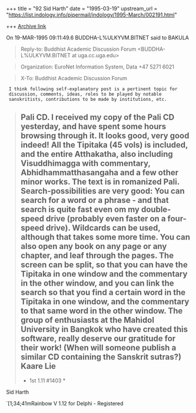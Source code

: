 +++
title = "92 Sid Harth"
date = "1995-03-19"
upstream_url = "https://list.indology.info/pipermail/indology/1995-March/002191.html"

+++
[Archive link](https://list.indology.info/pipermail/indology/1995-March/002191.html)

On 19-MAR-1995 09:11:49.6 BUDDHA-L%ULKYVM.BITNET said to BAKULA
   > Reply-to: Buddhist Academic Discussion Forum
   > <BUDDHA-L%ULKYVM.BITNET at uga.cc.uga.edu>

   > Organization: EuroNet Information System, Data +47 5271 6021

   > X-To:         Buddhist Academic Discussion Forum
   > <buddha-l at ulkyvm.louisville.edu>

     I think following self-explanatory post is a pertinent topic for
     discussion, comments, ideas, roles to be played by notable
     sanskritists, contributions to be made by institutions, etc.


   > Pali CD.
   > I received my copy of the Pali CD yesterday, and have spent some hours
   > browsing through it. It looks good, very good indeed!
   > All the Tipitaka (45 vols) is included, and the entire Atthakatha,
   > also including Visuddhimagga with commentary, Abhidhammatthasangaha
   > and a few other minor works.
   > The text is in romanized Pali. Search-possibilities are very good: You
   > can search for a word or a phrase - and that search is quite fast
   > even om my double-speed drive (probably even faster on a four-speed
   > drive). Wildcards can be used, although that takes some more time. You
   > can also open any book on any page or any chapter, and leaf through
   > the pages.
   > The screen can be split, so that you can have the Tipitaka in one
   > window and the commentary in the other window, and you can link the
   > search so that you find a certain word in the Tipitaka in one window,
   > and the commentary to that same word in the other window.
   > The group of enthusiasts at the Mahidol University in Bangkok who have
   > created this software, really deserve our gratitude for their work!
   > (When will someone publish a similar CD containing the Sanskrit
   > sutras?)
   > Kaare Lie
   > ---
   > * 1st 1.11 #1403 *

Sid Harth

`[1;34;41mRainbow V 1.12 for Delphi - Registered





